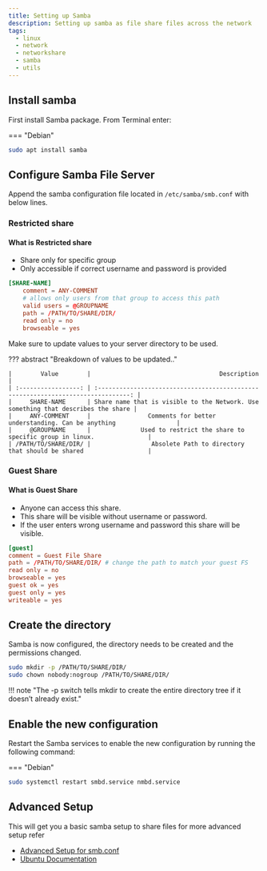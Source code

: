 ```yaml
---
title: Setting up Samba
description: Setting up samba as file share files across the network
tags:
  - linux
  - network
  - networkshare
  - samba
  - utils
---
```


## Install samba

First install Samba package. From Terminal enter:

=== "Debian"

```bash
sudo apt install samba
```

## Configure Samba File Server

Append the samba configuration file located in `/etc/samba/smb.conf` with below lines.

### Restricted share

#### What is Restricted share

- Share only for specific group
- Only accessible if correct username and password is provided

```conf title="/etc/samba/smb.conf"
[SHARE-NAME]
    comment = ANY-COMMENT
    # allows only users from that group to access this path
    valid users = @GROUPNAME
    path = /PATH/TO/SHARE/DIR/
    read only = no
    browseable = yes
```

Make sure to update values to your server directory to be used.

??? abstract "Breakdown of values to be updated.."

    |        Value        |                                    Description                                    |
    | :-----------------: | :-------------------------------------------------------------------------------: |
    |     SHARE-NAME      | Share name that is visible to the Network. Use something that describes the share |
    |     ANY-COMMENT     |                Comments for better understanding. Can be anything                 |
    |     @GROUPNAME      |              Used to restrict the share to specific group in linux.               |
    | /PATH/TO/SHARE/DIR/ |                 Absolete Path to directory that should be shared                  |

### Guest Share

#### What is Guest Share

- Anyone can access this share.
- This share will be visible without username or password.
- If the user enters wrong username and password this share will be visible.

```conf title="/etc/samba/smb.conf"
[guest]
comment = Guest File Share
path = /PATH/TO/SHARE/DIR/ # change the path to match your guest FS
read only = no
browseable = yes
guest ok = yes
guest only = yes
writeable = yes
```

## Create the directory

Samba is now configured, the directory needs to be created and the permissions changed.

```bash
sudo mkdir -p /PATH/TO/SHARE/DIR/
sudo chown nobody:nogroup /PATH/TO/SHARE/DIR/
```

!!! note "The -p switch tells mkdir to create the entire directory tree if it doesn’t already exist."

## Enable the new configuration

Restart the Samba services to enable the new configuration by running the following command:

=== "Debian"

```bash
sudo systemctl restart smbd.service nmbd.service
```

</TabItem>
</Tabs>

## Advanced Setup

This will get you a basic samba setup to share files for more advanced setup refer

- [Advanced Setup for smb.conf](https://www.samba.org/samba/docs/current/man-html/smb.conf.5.html)
- [Ubuntu Documentation](https://help.ubuntu.com/community/Samba)
